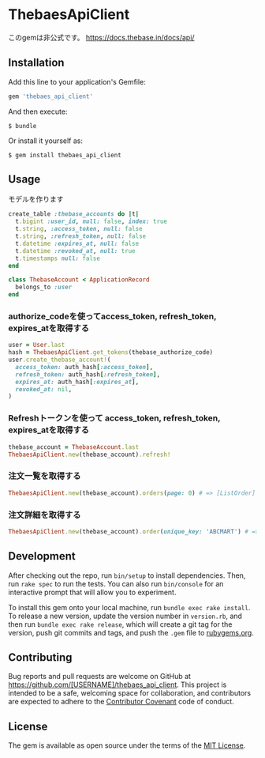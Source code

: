 # ThebaesApiClient
このgemは非公式です。
https://docs.thebase.in/docs/api/

## Installation

Add this line to your application's Gemfile:

```ruby
gem 'thebaes_api_client'
```

And then execute:

    $ bundle

Or install it yourself as:

    $ gem install thebaes_api_client

## Usage
モデルを作ります

```ruby
create_table :thebase_accounts do |t|
  t.bigint :user_id, null: false, index: true
  t.string, :access_token, null: false
  t.string, :refresh_token, null: false
  t.datetime :expires_at, null: false
  t.datetime :revoked_at, null: true
  t.timestamps null: false
end

class ThebaseAccount < ApplicationRecord
  belongs_to :user
end
```

### authorize_codeを使ってaccess_token, refresh_token, expires_atを取得する
```ruby
user = User.last
hash = ThebaesApiClient.get_tokens(thebase_authorize_code)
user.create_thebase_account!(
  access_token: auth_hash[:access_token],
  refresh_token: auth_hash[:refresh_token],
  expires_at: auth_hash[:expires_at],
  revoked_at: nil,
)
```

### Refreshトークンを使って access_token, refresh_token, expires_atを取得する
```ruby
thebase_account = ThebaseAccount.last
ThebaesApiClient.new(thebase_account).refresh!
```

### 注文一覧を取得する
```ruby
ThebaesApiClient.new(thebase_account).orders(page: 0) # => [ListOrder]
```

### 注文詳細を取得する
```ruby
ThebaesApiClient.new(thebase_account).order(unique_key: 'ABCMART') # => Order
```

## Development

After checking out the repo, run `bin/setup` to install dependencies. Then, run `rake spec` to run the tests. You can also run `bin/console` for an interactive prompt that will allow you to experiment.

To install this gem onto your local machine, run `bundle exec rake install`. To release a new version, update the version number in `version.rb`, and then run `bundle exec rake release`, which will create a git tag for the version, push git commits and tags, and push the `.gem` file to [rubygems.org](https://rubygems.org).

## Contributing

Bug reports and pull requests are welcome on GitHub at https://github.com/[USERNAME]/thebaes_api_client. This project is intended to be a safe, welcoming space for collaboration, and contributors are expected to adhere to the [Contributor Covenant](http://contributor-covenant.org) code of conduct.

## License

The gem is available as open source under the terms of the [MIT License](https://opensource.org/licenses/MIT).
